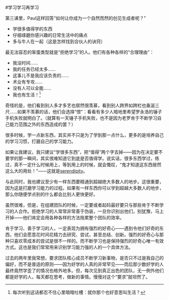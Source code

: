 #学习学习再学习

第三课里，Paul这样回答“如何让你成为一个自然而然的创见生成者呢？”

  * 学很多值得学的东西
  * 仔细琢磨你感兴趣的日常生活中的痛点
  * 多与牛人在一起（这是怎样找到合伙人的诀窍）

最无法容忍的笨蛋类型就是“拒绝学习”的人。他们有各种各样的“合理理由”：

* 我没时间……
* 我的任务已经太多……
* 这事儿不是我应该负责的……
* 术业有专攻……
* 没有人可以全能……
* 我也有生活！[^1]

奇怪的是，他们看到别人多才多艺也居然很羡慕，看到别人跨界如跨栏也垂涎三尺……如果不羡慕的话，他们会选择“恨”：看看有多少人暗地里希望罗永浩的锤子手机失败就明白了。（就算有一天锤子手机失败，也不是因为老罗肯于不断学习自己能力范围之外的东西造成的罢？）

很多时候，学一点新东西，其实并不只是为了学到那一点什么，更多的是培养自己的学习习惯，打磨自己的学习能力。

如果让我建议，我只建议“学很多东西”，把“值得”两个字去掉——因为在决定要不要学的那一瞬间，其实很难知道它到底是否值得学。说实话，很多东西学过，练过，真不一定什么时候用上，等到用上的时候，就会慨叹，“鬼才知道这东西居然这么大的用处！”——这就是[serendipity](http://en.wikipedia.org/wiki/Serendipity)。

与此同时，我也建议至少有一样东西要精通到超越绝大多数人的地步。这很重要，因为这是打磨学习能力的过程。如果有一样东西你可以学到超越大多数人的地步，那么你随便学点别的什么都会比别人更快更好。

虽然很难，但是，在组建团队的时候，一定要或者起码最好要只与那些肯于不断学习的人合作。拒绝学习的人常常非常善于伪装，一旦你识别出他们，别犹豫，马上开掉——他们肯定会用各种各样的方法拖累整个团队的效率。

肯于学习、善于学习的人，一定表现为拥有强烈的好奇心——遇到令他们好奇的东西，他们会愿意花时间花精力去研究、尝试，甚至总结、创新。强烈的好奇心与那种只喜欢零成本的尝试是很不一样的。而不断学习也是保持强烈的好奇心唯一有效方式。这也是我们常常用来识别学习能力强的人的一个具体方法。

过去的两年里我常想，要求团队核心成员不断学习新事物，是否只不过是我自己的偏好，而不是普适的原则——因为好学的人真的非常罕见——而后那少数好学的人最终竟然学歪了的情况也格外地多。但，每次见到真正出色的团队，无一例外他们都是好学的人，每天都在思考，做新的事情。慢慢对这个“要求”就坦然了。



[^1]: 每次听到这话都忍不住心里暗暗吐槽：就你那个也好意思叫生活？


